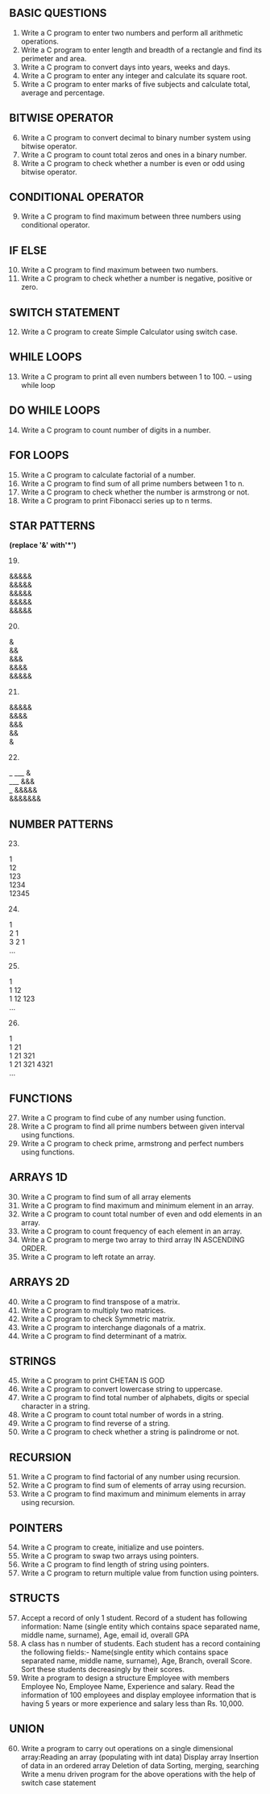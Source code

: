 
## BASIC QUESTIONS

01. Write a C program to enter two numbers and perform all arithmetic operations.
02. Write a C program to enter length and breadth of a rectangle and find its perimeter and area.
03. Write a C program to convert days into years, weeks and days.
04. Write a C program to enter any integer and calculate its square root.
05. Write a C program to enter marks of five subjects and calculate total, average and percentage.

## BITWISE OPERATOR

06. Write a C program to convert decimal to binary number system using bitwise operator.
07. Write a C program to count total zeros and ones in a binary number.
08. Write a C program to check whether a number is even or odd using bitwise operator.

## CONDITIONAL OPERATOR

09. Write a C program to find maximum between three numbers using conditional operator.

## IF ELSE
10. Write a C program to find maximum between two numbers.
11. Write a C program to check whether a number is negative, positive or zero.

## SWITCH STATEMENT
12. Write a C program to create Simple Calculator using switch case.

## WHILE LOOPS
13. Write a C program to print all even numbers between 1 to 100. – using while loop

## DO WHILE LOOPS
14. Write a C program to count number of digits in a number.

## FOR LOOPS
15. Write a C program to calculate factorial of a number.
16. Write a C program to find sum of all prime numbers between 1 to n.
17. Write a C program to check whether the number is armstrong or not.
18. Write a C program to print Fibonacci series up to n terms.

## STAR PATTERNS
**(replace '&' with'*')**   

19. 
&&&&&   
&&&&&   
&&&&&   
&&&&&   
&&&&&    

20. 
  &     
  &&        
  &&&   
  &&&&  
  &&&&&
  
21. 
  &&&&&     
  &&&&  
  &&&   
  &&    
  &
  
22. 
_ ___ &    
___ &&&   
_ &&&&&  
&&&&&&&



## NUMBER PATTERNS
23.  
1   
12  
123  
1234    
12345   

24. 
1   
2 1     
3 2 1   
…

25. 
1   
1 12       
1 12 123    
…
 
26. 
1   
1 21    
1 21 321    
1 21 321 4321   
…


## FUNCTIONS
27. Write a C program to find cube of any number using function.
28. Write a C program to find all prime numbers between given interval using functions.
29. Write a C program to check prime, armstrong and perfect numbers using functions.

## ARRAYS 1D
30. Write a C program to find sum of all array elements
35. Write a C program to find maximum and minimum element in an array.
36. Write a C program to count total number of even and odd elements in an array.
37. Write a C program to count frequency of each element in an array.
38. Write a C program to merge two array to third array IN ASCENDING ORDER.
39. Write a C program to left rotate an array.

## ARRAYS 2D
40. Write a C program to find transpose of a matrix.
41. Write a C program to multiply two matrices.
42. Write a C program to check Symmetric matrix.
43. Write a C program to interchange diagonals of a matrix.
44. Write a C program to find determinant of a matrix.

## STRINGS
45. Write a C program to print CHETAN IS GOD
46. Write a C program to convert lowercase string to uppercase.
47. Write a C program to find total number of alphabets, digits or special character in a string.
48. Write a C program to count total number of words in a string.
49. Write a C program to find reverse of a string.
50. Write a C program to check whether a string is palindrome or not.

## RECURSION
51. Write a C program to find factorial of any number using recursion.
52. Write a C program to find sum of elements of array using recursion.
53. Write a C program to find maximum and minimum elements in array using recursion.

## POINTERS
54. Write a C program to create, initialize and use pointers.
55. Write a C program to swap two arrays using pointers.
56. Write a C program to find length of string using pointers.
57. Write a C program to return multiple value from function using pointers.

## STRUCTS
57. Accept a record of only 1 student. Record of a student has following information: Name (single entity which contains space separated name, middle name, surname), Age, email id, overall GPA
58. A class has n number of students. Each student has a record containing the following fields:- Name(single entity which contains space separated name, middle name, surname), Age, Branch, overall Score. Sort these students decreasingly by their scores.
59. Write a program to design a structure Employee with members Employee No, Employee Name, Experience and salary. Read the information of 100 employees and display employee information that is having 5 years or more experience and salary less than Rs. 10,000.

## UNION
60. Write a program to carry out operations on a single dimensional array:Reading an array (populating with int data) 
                                                                        Display array
                                                                        Insertion of data in an ordered array
                                                                        Deletion of data
                                                                        Sorting, merging, searching
Write a menu driven program for the above operations with the help of switch case statement

